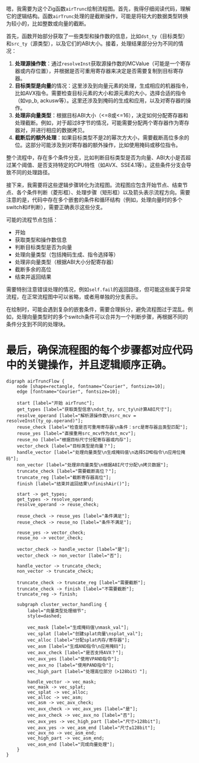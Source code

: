 嗯，我需要为这个Zig函数`airTrunc`绘制流程图。首先，我得仔细阅读代码，理解它的逻辑结构。函数`airTrunc`处理的是截断操作，可能是将较大的数据类型转换为较小的，比如整数或向量的截断。

首先，函数开始部分获取了一些类型和操作数的信息，比如`dst_ty`（目标类型）和`src_ty`（源类型），以及它们的ABI大小。接着，处理结果部分分为不同的情况：

1. **处理源操作数**：通过`resolveInst`获取源操作数的MCValue（可能是一个寄存器或内存位置），并根据是否可重用寄存器来决定是否需要复制到目标寄存器。
2. **目标类型是向量**的情况：这里涉及到向量元素的处理，生成相应的机器指令，比如AVX指令。需要检查目标元素的大小和源元素的大小，选择合适的指令（如vp_b, ackusw等）。这里还涉及到掩码的生成和应用，以及对寄存器的操作。
3. **处理非向量类型**：根据目标ABI大小（<=8或<=16），决定如何分配寄存器和处理截断。例如，对于超过8字节的情况，可能需要分配两个寄存器作为寄存器对，并进行相应的数据拷贝。
4. **截断后的额外处理**：如果目标类型不是2的幂次方大小，需要截断高位多余的位。这部分可能涉及到对寄存器的额外操作，比如使用掩码或移位指令。

整个流程中，存在多个条件分支，比如判断目标类型是否为向量、ABI大小是否超过某个阈值、是否支持特定的CPU特性（如AVX、SSE4.1等）。这些条件分支会导致不同的处理路径。

接下来，我需要将这些逻辑步骤转化为流程图。流程图应包含开始节点、结束节点、各个条件判断（菱形框）、处理步骤（矩形框）以及箭头表示流程方向。需要注意的是，代码中存在多个嵌套的条件和循环结构（例如，处理向量时的多个switch和if判断），需要正确表示这些分支。

可能的流程节点包括：
- 开始
- 获取类型和操作数信息
- 判断目标类型是否为向量
- 处理向量类型（包括掩码生成、指令选择等）
- 处理非向量类型（根据ABI大小分配寄存器）
- 截断多余的高位
- 结束并返回结果

需要特别注意错误处理的情况，例如`self.fail`的返回路径，但可能这些属于异常流程，在正常流程图中可以省略，或者用单独的分支表示。

在绘制时，可能会遇到复杂的嵌套条件，需要合理拆分，避免流程图过于混乱。例如，处理向量类型时的多个switch条件可以合并为一个判断步骤，再根据不同的条件分支到不同的处理块。

最后，确保流程图的每个步骤都对应代码中的关键操作，并且逻辑顺序正确。
================================================
```graphviz
digraph airTruncFlow {
    node [shape=rectangle, fontname="Courier", fontsize=10];
    edge [fontname="Courier", fontsize=10];

    start [label="开始 airTrunc"];
    get_types [label="获取类型信息\ndst_ty, src_ty\n计算ABI尺寸"];
    resolve_operand [label="解析源操作数\nsrc_mcv = resolveInst(ty_op.operand)"];
    reuse_check [label="检查是否可重用寄存器\n条件：src是寄存器且类型匹配"];
    reuse_yes [label="直接重用src_mcv作为dst_mcv"];
    reuse_no [label="根据目标尺寸分配寄存器或内存"];
    vector_check [label="目标类型是向量？"];
    handle_vector [label="处理向量类型\n生成掩码值\n选择SIMD指令\n应用位掩码"];
    non_vector [label="处理非向量类型\n根据ABI尺寸分配\n拷贝数据"];
    truncate_check [label="需要截断高位？"];
    truncate_reg [label="截断寄存器高位"];
    finish [label="结束并返回结果\nfinishAir()"];

    start -> get_types;
    get_types -> resolve_operand;
    resolve_operand -> reuse_check;
    
    reuse_check -> reuse_yes [label="条件满足"];
    reuse_check -> reuse_no [label="条件不满足"];
    
    reuse_yes -> vector_check;
    reuse_no -> vector_check;
    
    vector_check -> handle_vector [label="是"];
    vector_check -> non_vector [label="否"];
    
    handle_vector -> truncate_check;
    non_vector -> truncate_check;
    
    truncate_check -> truncate_reg [label="需要截断"];
    truncate_check -> finish [label="不需要截断"];
    truncate_reg -> finish;
    
    subgraph cluster_vector_handling {
        label="向量类型处理细节";
        style=dashed;
        
        vec_mask [label="生成掩码值\nmask_val"];
        vec_splat [label="创建splat向量\nsplat_val"];
        vec_alloc [label="分配splat内存/寄存器"];
        vec_asm [label="生成AND指令\n应用掩码"];
        vec_avx_check [label="是否支持AVX？"];
        vec_avx_yes [label="使用VPAND指令"];
        vec_avx_no [label="使用PAND指令"];
        vec_high_part [label="处理高位部分（>128bit）"];
        
        handle_vector -> vec_mask;
        vec_mask -> vec_splat;
        vec_splat -> vec_alloc;
        vec_alloc -> vec_asm;
        vec_asm -> vec_avx_check;
        vec_avx_check -> vec_avx_yes [label="是"];
        vec_avx_check -> vec_avx_no [label="否"];
        vec_avx_yes -> vec_high_part [label="尺寸>128bit"];
        vec_avx_yes -> vec_asm_end [label="尺寸≤128bit"];
        vec_avx_no -> vec_asm_end;
        vec_high_part -> vec_asm_end;
        vec_asm_end [label="完成向量处理"];
    }
}
```